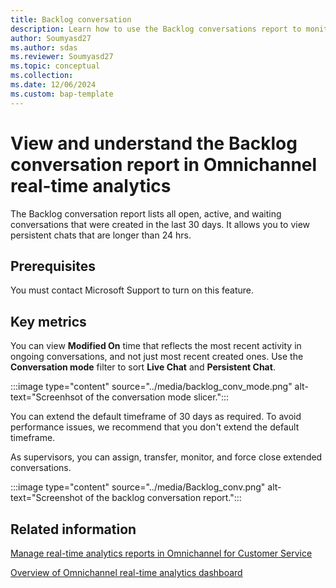 ```yaml
---
title: Backlog conversation 
description: Learn how to use the Backlog conversations report to monitor conversations created in the last 30 days.
author: Soumyasd27
ms.author: sdas
ms.reviewer: Soumyasd27
ms.topic: conceptual
ms.collection: 
ms.date: 12/06/2024
ms.custom: bap-template
---
```


# View and understand the Backlog conversation report in Omnichannel real-time analytics

The Backlog conversation report lists all open, active, and waiting conversations that were created in the last 30 days. It allows you to view persistent chats that are longer than 24 hrs.

## Prerequisites

You must contact Microsoft Support to turn on this feature.

## Key metrics

You can view **Modified On** time that reflects the most recent activity in ongoing conversations, and not just most recent created ones. Use the **Conversation mode** filter to sort **Live Chat** and **Persistent Chat**.

:::image type="content" source="../media/backlog_conv_mode.png" alt-text="Screenhsot of the conversation mode slicer.":::

You can extend the default timeframe of 30 days as required. To avoid performance issues, we recommend that you don't extend the default timeframe.

As supervisors, you can assign, transfer, monitor, and force close extended conversations.

:::image type="content" source="../media/Backlog_conv.png" alt-text="Screenshot of the backlog conversation report.":::

## Related information

[Manage real-time analytics reports in Omnichannel for Customer Service](../administer/enable-realtime-analytics-dashboard-administrator.md#manage-real-time-analytics-reports-in-omnichannel-for-customer-service)

[Overview of Omnichannel real-time analytics dashboard](intro-realtime-analytics-dashboard.md#overview-of-omnichannel-real-time-analytics-dashboard)
